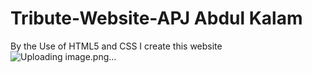 # Tribute-Website-APJ Abdul Kalam
By the Use of HTML5 and CSS I create this website
![Uploading image.png…]()

